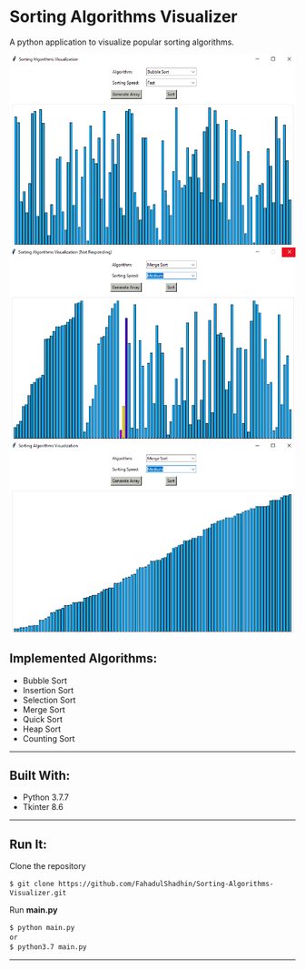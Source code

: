 # Sorting Algorithms Visualizer
<p>A python application to visualize popular sorting algorithms.</p>
<img src="img/ss1.png">
<img src="img/ss2.png">
<img src="img/ss3.png">

## Implemented Algorithms:
* Bubble Sort 
* Insertion Sort 
* Selection Sort 
* Merge Sort 
* Quick Sort 
* Heap Sort 
* Counting Sort
----------------------------------------------------------------------------------------------------------------------------------------
## Built With:
* Python 3.7.7
* Tkinter 8.6
----------------------------------------------------------------------------------------------------------------------------------------
## Run It:
<p> Clone the repository </p>

```
$ git clone https://github.com/FahadulShadhin/Sorting-Algorithms-Visualizer.git
```

<p>Run <strong>main.py</strong><p>

```cmd
$ python main.py 
or
$ python3.7 main.py
```
----------------------------------------------------------------------------------------------------------------------------------------
